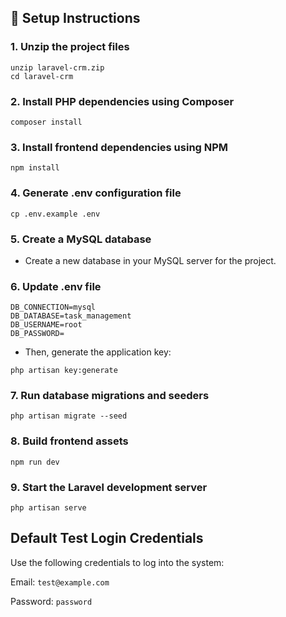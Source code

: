 ## 📑 Setup Instructions


### 1. Unzip the project files

```
unzip laravel-crm.zip
cd laravel-crm
```

### 2. Install PHP dependencies using Composer

```
composer install
```

### 3. Install frontend dependencies using NPM

```
npm install
```

### 4. Generate .env configuration file

```
cp .env.example .env
```

### 5. Create a MySQL database
- Create a new database in your MySQL server for the project.

### 6. Update .env file
```
DB_CONNECTION=mysql
DB_DATABASE=task_management
DB_USERNAME=root
DB_PASSWORD=
```
- Then, generate the application key:
```
php artisan key:generate
```

### 7. Run database migrations and seeders
```
php artisan migrate --seed
```

### 8. Build frontend assets
```
npm run dev
```

### 9. Start the Laravel development server
```
php artisan serve
```

## Default Test Login Credentials

Use the following credentials to log into the system:

Email: ``test@example.com``

Password: ``password``